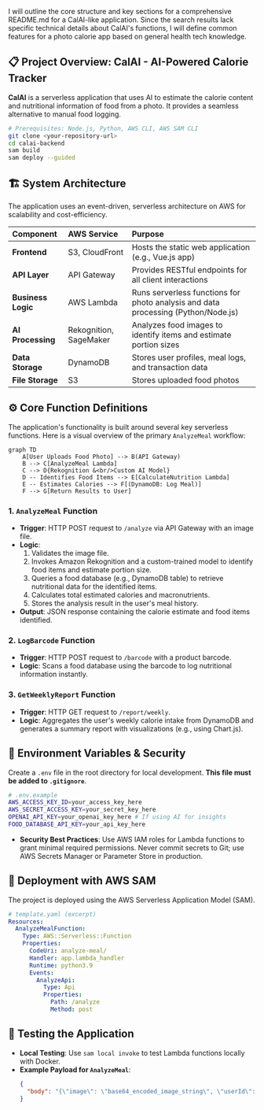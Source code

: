 I will outline the core structure and key sections for a comprehensive README.md for a CalAI-like application. Since the search results lack specific technical details about CalAI's functions, I will define common features for a photo calorie app based on general health tech knowledge.

## 📋 Project Overview: CalAI - AI-Powered Calorie Tracker

**CalAI** is a serverless application that uses AI to estimate the calorie content and nutritional information of food from a photo. It provides a seamless alternative to manual food logging.

```bash
# Prerequisites: Node.js, Python, AWS CLI, AWS SAM CLI
git clone <your-repository-url>
cd calai-backend
sam build
sam deploy --guided
```

## 🏗️ System Architecture

The application uses an event-driven, serverless architecture on AWS for scalability and cost-efficiency.

| Component | AWS Service | Purpose |
| :--- | :--- | :--- |
| **Frontend** | S3, CloudFront | Hosts the static web application (e.g., Vue.js app) |
| **API Layer** | API Gateway | Provides RESTful endpoints for all client interactions |
| **Business Logic** | AWS Lambda | Runs serverless functions for photo analysis and data processing (Python/Node.js) |
| **AI Processing** | Rekognition, SageMaker | Analyzes food images to identify items and estimate portion sizes |
| **Data Storage** | DynamoDB | Stores user profiles, meal logs, and transaction data |
| **File Storage** | S3 | Stores uploaded food photos |

## ⚙️ Core Function Definitions

The application's functionality is built around several key serverless functions. Here is a visual overview of the primary `AnalyzeMeal` workflow:

```mermaid
graph TD
    A[User Uploads Food Photo] --> B(API Gateway)
    B --> C[AnalyzeMeal Lambda]
    C --> D{Rekognition &<br/>Custom AI Model}
    D -- Identifies Food Items --> E[CalculateNutrition Lambda]
    E -- Estimates Calories --> F[(DynamoDB: Log Meal)]
    F --> G[Return Results to User]
```

### 1. `AnalyzeMeal` Function
- **Trigger**: HTTP POST request to `/analyze` via API Gateway with an image file.
- **Logic**:
    1.  Validates the image file.
    2.  Invokes Amazon Rekognition and a custom-trained model to identify food items and estimate portion size.
    3.  Queries a food database (e.g., DynamoDB table) to retrieve nutritional data for the identified items.
    4.  Calculates total estimated calories and macronutrients.
    5.  Stores the analysis result in the user's meal history.
- **Output**: JSON response containing the calorie estimate and food items identified.

### 2. `LogBarcode` Function
- **Trigger**: HTTP POST request to `/barcode` with a product barcode.
- **Logic**: Scans a food database using the barcode to log nutritional information instantly.

### 3. `GetWeeklyReport` Function
- **Trigger**: HTTP GET request to `/report/weekly`.
- **Logic**: Aggregates the user's weekly calorie intake from DynamoDB and generates a summary report with visualizations (e.g., using Chart.js).

## 🔐 Environment Variables & Security

Create a `.env` file in the root directory for local development. **This file must be added to `.gitignore`**.
```bash
# .env.example
AWS_ACCESS_KEY_ID=your_access_key_here
AWS_SECRET_ACCESS_KEY=your_secret_key_here
OPENAI_API_KEY=your_openai_key_here # If using AI for insights
FOOD_DATABASE_API_KEY=your_api_key_here
```

- **Security Best Practices**: Use AWS IAM roles for Lambda functions to grant minimal required permissions. Never commit secrets to Git; use AWS Secrets Manager or Parameter Store in production.

## 🚀 Deployment with AWS SAM

The project is deployed using the AWS Serverless Application Model (SAM).
```yaml
# template.yaml (excerpt)
Resources:
  AnalyzeMealFunction:
    Type: AWS::Serverless::Function
    Properties:
      CodeUri: analyze-meal/
      Handler: app.lambda_handler
      Runtime: python3.9
      Events:
        AnalyzeApi:
          Type: Api
          Properties:
            Path: /analyze
            Method: post
```

## 🧪 Testing the Application

- **Local Testing**: Use `sam local invoke` to test Lambda functions locally with Docker.
- **Example Payload for `AnalyzeMeal`**:
    ```json
    {
      "body": "{\"image\": \"base64_encoded_image_string\", \"userId\": \"user123\"}"
    }
    ```


